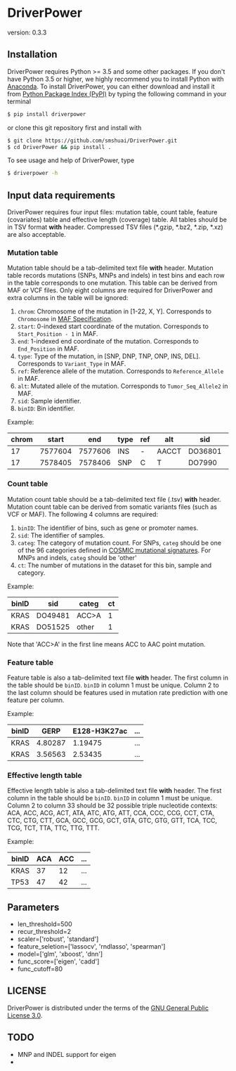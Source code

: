 # DriverPower
version: 0.3.3

## Installation

DriverPower requires Python >= 3.5 and some other packages. If you don't have Python 3.5 or higher, we highly recommend you to install Python with [Anaconda](https://www.continuum.io/downloads). To install DriverPower, you can either download and install it from [Python Package Index (PyPI)](https://pypi.python.org/pypi/DriverPower/) by typing the following command in your terminal
```bash
$ pip install driverpower
```
or clone this git repository first and install with
```bash
$ git clone https://github.com/smshuai/DriverPower.git
$ cd DriverPower && pip install .
```

To see usage and help of DriverPower, type
```bash
$ driverpower -h
```
## Input data requirements

DriverPower requires four input files: mutation table, count table, feature (covariates) table and effective length (coverage) table. All tables should be in TSV format **with** header. Compressed TSV files (*.gzip, *.bz2, *.zip, *.xz) are also acceptable.

### Mutation table

Mutation table should be a tab-delimited text file **with** header. Mutation table records mutations (SNPs, MNPs and indels) in test bins and each row in the table corresponds to one mutation. This table can be derived from MAF or VCF files. Only eight columns are required for DriverPower and extra columns in the table will be ignored:

1. `chrom`: Chromosome of the mutation in [1-22, X, Y]. Corresponds to `Chromosome` in [MAF Specification](https://wiki.nci.nih.gov/display/TCGA/Mutation+Annotation+Format+(MAF)+Specification).
2. `start`: 0-indexed start coordinate of the mutation. Corresponds to `Start_Position - 1` in MAF.
3. `end`: 1-indexed end coordinate of the mutation. Corresponds to `End_Position` in MAF.
4. `type`: Type of the mutation, in [SNP, DNP, TNP, ONP, INS, DEL]. Corresponds to `Variant_Type` in MAF.
5. `ref`: Reference allele of the mutation. Corresponds to `Reference_Allele` in MAF.
6. `alt`: Mutated allele of the mutation. Corresponds to `Tumor_Seq_Allele2` in MAF.
7. `sid`: Sample identifier.
8. `binID`: Bin identifier. 

Example:

| chrom | start   | end     | type | ref | alt   | sid     | binID |
|-------|---------|---------|------|-----|-------|---------|-------|
| 17    | 7577604 | 7577606 | INS  | -   | AACCT | DO36801 | TP53  |
| 17    | 7578405 | 7578406 | SNP  | C   | T     | DO7990  | TP53  |

### Count table

Mutation count table should be a tab-delimited text file (.tsv) **with** header. Mutation count table can be derived from somatic variants files (such as VCF or MAF). The following 4 columns are required:

1. `binID`: The identifier of bins, such as gene or promoter names.
2. `sid`: The identifier of samples.
3. `categ`: The category of mutation count. For SNPs, `categ` should be one of the 96 categories defined in [COSMIC mutational signatures](http://cancer.sanger.ac.uk/cosmic/signatures). For MNPs and indels, `categ` should be 'other'
4. `ct`: The number of mutations in the dataset for this bin, sample and category.

Example:

| binID | sid     | categ | ct |
|-------|---------|-------|----|
| KRAS  | DO49481 | ACC>A | 1  |
| KRAS  | DO51525 | other | 1  |

Note that 'ACC>A' in the first line means ACC to AAC point mutation.

### Feature table

Feature table is also a tab-delimited text file **with** header. The first column in the table should be `binID`. `binID` in column 1 must be unique. Column 2 to the last column should be features used in mutation rate prediction with one feature per column.

Example:

| binID | GERP    | E128-H3K27ac | ... |
|-------|---------|--------------|-----|
| KRAS  | 4.80287 | 1.19475      | ... |
| KRAS  | 3.56563 | 2.53435      | ... |

### Effective length table

Effective length table is also a tab-delimited text file **with** header. The first column in the table should be `binID`. `binID` in column 1 must be unique. Column 2 to column 33 should be 32 possible triple nucleotide contexts: ACA, ACC, ACG, ACT, ATA, ATC, ATG, ATT, CCA, CCC, CCG, CCT, CTA, CTC, CTG, CTT, GCA, GCC, GCG, GCT, GTA, GTC, GTG, GTT, TCA, TCC, TCG, TCT, TTA, TTC, TTG, TTT.

Example:

| binID | ACA | ACC | ... |
|-------|-----|-----|-----|
| KRAS  | 37  | 12  | ... |
| TP53  | 47  | 42  | ... |

## Parameters

- len_threshold=500
- recur_threshold=2
- scaler=['robust', 'standard']
- feature_seletion=['lassocv', 'rndlasso', 'spearman']
- model=['glm', 'xboost', 'dnn']
- func_score=['eigen', 'cadd']
- func_cutoff=80

## LICENSE
DriverPower is distributed under the terms of the [GNU General Public License 3.0](https://www.gnu.org/licenses/gpl-3.0.txt).



## TODO


- MNP and INDEL support for eigen
- 
